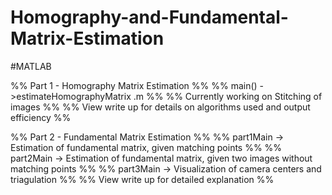 # Homography-and-Fundamental-Matrix-Estimation
#MATLAB

%% Part 1 - Homography Matrix Estimation %%
%% main() ->estimateHomographyMatrix .m %%
%% Currently working on Stitching of images %%
%% View write up for details on algorithms used and output efficiency %%

%% Part 2 - Fundamental Matrix Estimation %%
%% part1Main -> Estimation of fundamental matrix, given matching points %%
%% part2Main -> Estimation of fundamental matrix, given two images without matching points %%
%% part3Main -> Visualization of camera centers and triagulation %%
%% View write up for detailed explanation %%
